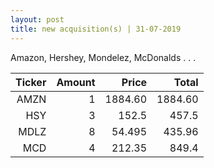 ```yaml
---
layout: post
title: new acquisition(s) | 31-07-2019
---
```


Amazon, Hershey, Mondelez, McDonalds
.
.
.

| Ticker | Amount | Price | Total |
|-----:|-----:|-----:| -----:|
|AMZN|1|1884.60|1884.60|
|HSY|3|152.5|457.5|   
|MDLZ|8|54.495|435.96|   
|MCD|4|212.35|849.4| 
